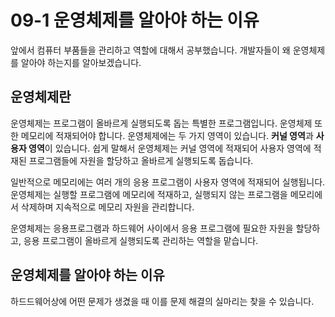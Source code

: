 # 09-1 운영체제를 알아야 하는 이유
앞에서 컴퓨터 부품들을 관리하고 역할에 대해서 공부했습니다.
개발자들이 왜 운영체제를 알아야 하는지를 알아보겠습니다.

## 운영체제란

운영체제는 프로그램이 올바르게 실행되도록 돕는 특별한 프로그램입니다.
운영체제 또한 메모리에 적재되어야 합니다.
운영체제에는 두 가지 영역이 있습니다. **커널 영역**과 **사용자 영역**이 있습니다.
쉽게 말해서 운영체제는 커널 영역에 적재되어 사용자 영역에 적재된 프로그램들에 자원을 할당하고 올바르게 실행되도록 돕습니다.

일반적으로 메모리에는 여러 개의 응용 프로그램이 사용자 영역에 적재되어 실행됩니다.
운영체제는 실행할 프로그램에 메모리에 적재하고, 실행되지 않는 프로그램을 메모리에서 삭제하며 지속적으로 메모리 자원을 관리합니다.

운영체제는 응용프로그램과 하드웨어 사이에서 응용 프로그램에 필요한 자원을 할당하고, 응용 프로그램이 올바르게 실행되도록 관리하는 역할을 맡습니다.

## 운영체제를 알아야 하는 이유
하드드웨어상에 어떤 문제가 생겼을 때 이를 문제 해결의 실마리는 찾을 수 있습니다.
